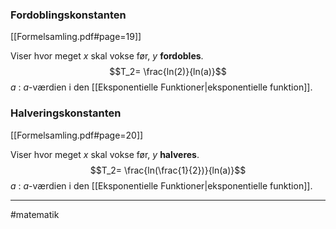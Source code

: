

### Fordoblingskonstanten
[[Formelsamling.pdf#page=19]]

Viser hvor meget $x$ skal vokse før, $y$ **fordobles**.
$$T_2= \frac{ln(2)}{ln(a)}$$
$a$ : $a$-værdien i den [[Eksponentielle Funktioner|eksponentielle funktion]].

### Halveringskonstanten
[[Formelsamling.pdf#page=20]]

Viser hvor meget $x$ skal vokse før, $y$ **halveres**.
$$T_2= \frac{ln(\frac{1}{2})}{ln(a)}$$
$a$ : $a$-værdien i den [[Eksponentielle Funktioner|eksponentielle funktion]].


---
#matematik 
